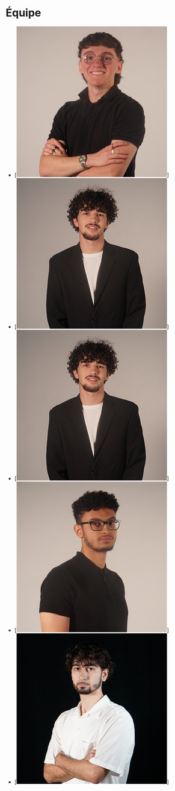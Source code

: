 # Équipe

<!-- Présentation des rôles et responsabilités de chacun des membres de l'équipe -->

* [![Matis](../Assets/Images/Membres/matis_labelle/matis.png)]
* [![Tristan](../Assets/Images/Membres/tristan_khadka/tristan.png)]
* [![Daniel](../Assets/Images/Membres/tristan_khadka/tristan.png)]
* [![Abdel](../Assets/Images/Membres/abdel_ali_djeral/abdel.png)]
* [![Yavuz](../Assets/Images/Membres/yavuz_selim_gucluer/yavuz.png)]


